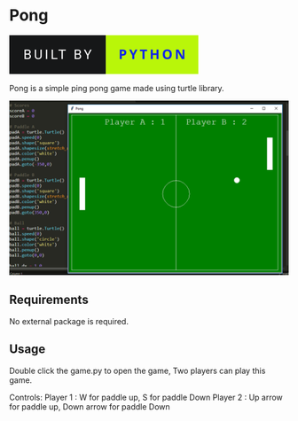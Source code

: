 # Pong

<img src="../project.svg" alt="Python Games" /> 

Pong is a simple ping pong game made using turtle library.

![Alt text](app.png?raw=true "Pong")

## Requirements

No external package is required.

## Usage

Double click the game.py to open the game, Two players can play this game.

 Controls:
  Player 1 : W for paddle up, S for paddle Down
  Player 2 : Up arrow for paddle up, Down arrow for paddle Down

